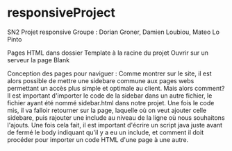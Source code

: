 # responsiveProject
SN2 Projet responsive
Groupe : Dorian Groner, Damien Loubiou, Mateo Lo Pinto

Pages HTML dans dossier Template à la racine du projet
Ouvrir sur un serveur la page Blank


Conception des pages pour naviguer :
Comme montrer sur le site, il est alors possible de mettre une sidebare commune aux pages webs permettant un accès plus simple et optimale au client. Mais alors comment?
Il est important d'importer le code de la sidebar dans un autre fichier, le fichier ayant été nommé sidebar.html dans notre projet.
Une fois le code mis, il va falloir retourner sur la page, laquelle où on veut ajouter celle sidebare, puis rajouter une include au niveau de la ligne où nous souhaitons l'ajouts.
Une fois cela fait, il est important d'écrire un script java juste avant de fermé le body indiquant qu'il y a eu un include, et comment il doit procéder pour importer un code HTML d'une page à une autre.